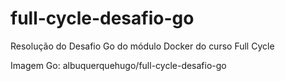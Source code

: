 # full-cycle-desafio-go
Resolução do Desafio Go do módulo Docker do curso Full Cycle

Imagem Go: albuquerquehugo/full-cycle-desafio-go